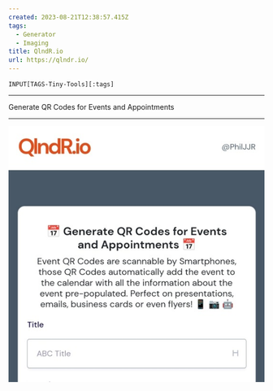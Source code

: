 ```yaml
---
created: 2023-08-21T12:38:57.415Z
tags: 
  - Generator
  - Imaging
title: QlndR.io
url: https://qlndr.io/
---
```

```meta-bind
INPUT[TAGS-Tiny-Tools][:tags]
```

___
Generate QR Codes for Events and Appointments
___

![](_attachments/qlndr-io.jpg)
